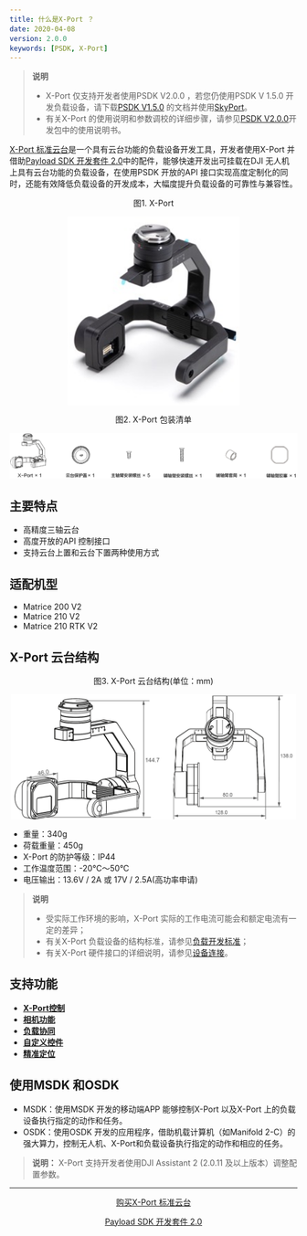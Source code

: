 ```yaml
---
title: 什么是X-Port ？
date: 2020-04-08
version: 2.0.0
keywords: [PSDK, X-Port]
---
```


> **说明** 
> * X-Port 仅支持开发者使用PSDK V2.0.0 ，若您仍使用PSDK V 1.5.0 开发负载设备，请下载[PSDK V1.5.0](https://terra-1-g.djicdn.com/71a7d383e71a4fb8887a310eb746b47f/psdk/payload-sdk-doc-1.0.zip) 的文档并使用[SkyPort](https://store.dji.com/cn/product/psdk-development-kit)。
> * 有关X-Port 的使用说明和参数调校的详细步骤，请参见[PSDK V2.0.0](https://developer.dji.com/payload-sdk/downloads/)开发包中的使用说明书。

[X-Port 标准云台](https://store.dji.com/cn/product/dji-x-port)是一个具有云台功能的负载设备开发工具，开发者使用X-Port 并借助[Payload SDK 开发套件 2.0](https://store.dji.com/cn/product/psdk-development-kit-v2)中的配件，能够快速开发出可挂载在DJI 无人机上具有云台功能的负载设备，在使用PSDK 开放的API 接口实现高度定制化的同时，还能有效降低负载设备的开发成本，大幅度提升负载设备的可靠性与兼容性。

<div>
<div style="text-align: center"><p>图1. X-Port  </p>
</div>
<div style="text-align: center"><p><span>
      <img src="../../images/X-Port.png" width="300" style="vertical-align:middle" alt/></span></p>
</div>
<div style="text-align: center">
<p>图2. X-Port 包装清单 </p>
<div><p><span>
      <img src="../../images/XPort.png" width="880" alt/></span></p>
</div></div>
</div>

## 主要特点
* 高精度三轴云台
* 高度开放的API 控制接口
* 支持云台上置和云台下置两种使用方式

## 适配机型
* Matrice 200 V2
* Matrice 210 V2
* Matrice 210 RTK V2

## X-Port 云台结构
<div>
<div style="text-align: center"><p>图3. X-Port 云台结构(单位：mm)</p>
</div>
<div style="text-align: center"><p><span>
      <img src="../../images/XPort-structure.png" width="500" style="vertical-align:middle" alt/></span></p>
</div>
</div>

* 重量：340g
* 荷载重量：450g
* X-Port 的防护等级：IP44 
* 工作温度范围：-20°C～50°C
* 电压输出：13.6V / 2A 或 17V / 2.5A(高功率申请)
> **说明** 
> * 受实际工作环境的影响，X-Port 实际的工作电流可能会和额定电流有一定的差异；
> * 有关X-Port 负载设备的结构标准，请参见[负载开发标准](../guide/payload-criterion.html)；
> * 有关X-Port 硬件接口的详细说明，请参见[设备连接](../workflow/device-connection.html)。

## 支持功能
* <a href="../tutorial/X-Port.html"><b> X-Port控制</b></a>
* <a href="../camera/camera-basic-functions.html"><b>相机功能</b></a>
* <a href="../tutorial/payload-collaboration.html"><b>负载协同</b></a>
* <a href="../tutorial/custom-widget.html"><b>自定义控件</b></a>
* <a href="../tutorial/positioning.html"><b>精准定位</b></a>

## 使用MSDK 和OSDK
* MSDK：使用MSDK 开发的移动端APP 能够控制X-Port 以及X-Port 上的负载设备执行指定的动作和任务。
* OSDK：使用OSDK 开发的应用程序，借助机载计算机（如Manifold 2-C）的强大算力，控制无人机、X-Port和负载设备执行指定的动作和相应的任务。

> **说明：** X-Port 支持开发者使用DJI Assistant 2 (2.0.11 及以上版本）调整配置参数。

-------
<div style="text-align: center"><p>
<font color=#1fA3f6><a href="https://store.dji.com/cn/product/dji-x-port">购买X-Port 标准云台</a></font></p>
<font color=#1fA3f6><a href="https://store.dji.com/cn/product/psdk-development-kit-v2">Payload SDK 开发套件 2.0</a></font></p>
</div>
